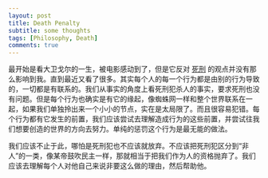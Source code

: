 ```yaml
---
layout: post
title: Death Penalty
subtitle: some thoughts
tags: [Philosophy, Death]
comments: true
---
```


最开始是看大卫戈尔的一生，被电影感动到了，但是它反对 <u>死刑</u> 的观点并没有那么影响到我。直到最近又看了很多。其实每个人的每一个行为都是由别的行为导致的，一切都是有联系的。我们从事实的角度上看死刑犯杀人的事实，要求死刑也没有问题。但是每个行为也确实是有它的缘起，像蜘蛛网一样和整个世界联系在一起，如果我们单独拎出来一个小小的节点，实在是太局限了。而且很容易犯错。每个行为都有它发生的前置，我们应该尝试去理解造成行为的这些前置，并尝试往我们想要创造的世界的方向去努力。单纯的惩罚这个行为是最无能的做法。

我们应该不止于此，哪怕是死刑犯也不应该就放弃。不应该把死刑犯区分到“非人”的一类，像某帝鼓吹民主一样，那就相当于把我们作为人的资格抛弃了。我们应该去理解每个人对他自己来说非要这么做的理由，然后帮助他。
